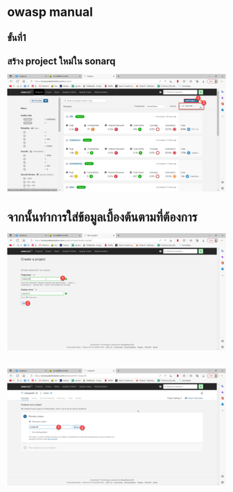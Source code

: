 # owasp manual
## ขั้นที่1
## สร้าง project ใหม่ใน sonarq
![Editor preferences pane](https://github.com/arfpatipan/owasp/blob/main/m4.jpg)
# 
# จากนั้นทำการใส่ข้อมูลเบื้องต้นตามที่ต้องการ
![Editor preferences pane](https://github.com/arfpatipan/owasp/blob/main/m5.jpg)
# 
![Editor preferences pane](https://github.com/arfpatipan/owasp/blob/main/m6.jpg)
